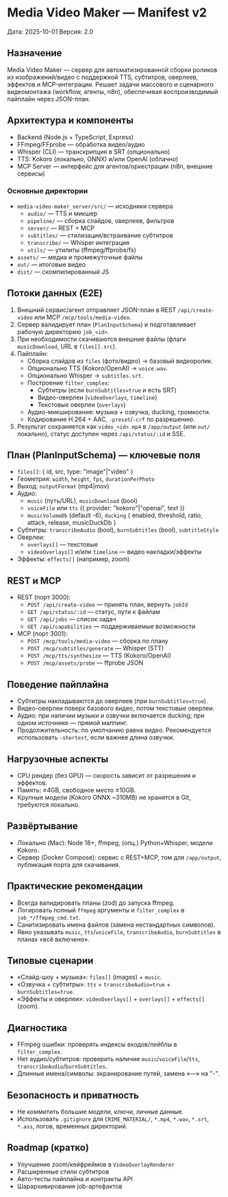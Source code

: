 # Media Video Maker — Manifest v2

Дата: 2025-10-01
Версия: 2.0

## Назначение
Media Video Maker — сервер для автоматизированной сборки роликов из изображений/видео с поддержкой TTS, субтитров, оверлеев, эффектов и MCP-интеграции. Решает задачи массового и сценарного видеомонтажа (workflow, агенты, n8n), обеспечивая воспроизводимый пайплайн через JSON-план.

## Архитектура и компоненты
- Backend (Node.js + TypeScript, Express)
- FFmpeg/FFprobe — обработка видео/аудио
- Whisper (CLI) — транскрипция в SRT (опционально)
- TTS: Kokoro (локально, ONNX) и/или OpenAI (облачно)
- MCP Server — интерфейс для агентов/оркестрации (n8n, внешние сервисы)

### Основные директории
- `media-video-maker_server/src/` — исходники сервера
  - `audio/` — TTS и микшер
  - `pipeline/` — сборка слайдов, оверлеев, фильтров
  - `server/` — REST + MCP
  - `subtitles/` — стилизация/встраивание субтитров
  - `transcribe/` — Whisper интеграция
  - `utils/` — утилиты (ffmpeg/ffprobe/fs)
- `assets/` — медиа и промежуточные файлы
- `out/` — итоговые видео
- `dist/` — скомпилированный JS

## Потоки данных (E2E)
1) Внешний сервис/агент отправляет JSON-план в REST `/api/create-video` или MCP `/mcp/tools/media-video`.
2) Сервер валидирует план (`PlanInputSchema`) и подготавливает рабочую директорию `job_<id>`.
3) При необходимости скачиваются внешние файлы (флаги `musicDownload`, URL в `files[].src`).
4) Пайплайн:
   - Сборка слайдов из `files` (фото/видео) → базовый видеоролик.
   - Опционально TTS (Kokoro/OpenAI) → `voice.wav`.
   - Опционально Whisper → `subtitles.srt`.
   - Построение `filter_complex`:
     - Субтитры (если `burnSubtitles=true` и есть SRT)
     - Видео-оверлеи (`videoOverlays`, `timeline`)
     - Текстовые оверлеи (`overlays`)
   - Аудио-микширование: музыка + озвучка, ducking, громкости.
   - Кодирование H.264 + AAC, `-preset`/`-crf` по разрешению.
5) Результат сохраняется как `video_<id>.mp4` в `/app/output` (или `out/` локально), статус доступен через `/api/status/:id` и SSE.

## План (PlanInputSchema) — ключевые поля
- `files[]`: { id, src, type: "image"|"video" }
- Геометрия: `width`, `height`, `fps`, `durationPerPhoto`
- Выход: `outputFormat` (mp4|mov)
- Аудио:
  - `music` (путь/URL), `musicDownload` (bool)
  - `voiceFile` или `tts` ({ provider: "kokoro"|"openai", text })
  - `musicVolumeDb` (default -6), `ducking` { enabled, threshold, ratio, attack, release, musicDuckDb }
- Субтитры: `transcribeAudio` (bool), `burnSubtitles` (bool), `subtitleStyle`
- Оверлеи:
  - `overlays[]` — текстовые
  - `videoOverlays[]` и/или `timeline` — видео накладки/эффекты
- Эффекты: `effects[]` (например, zoom)

## REST и MCP
- REST (порт 3000):
  - `POST /api/create-video` — принять план, вернуть `jobId`
  - `GET /api/status/:id` — статус, пути к файлам
  - `GET /api/jobs` — список задач
  - `GET /api/capabilities` — поддерживаемые возможности
- MCP (порт 3001):
  - `POST /mcp/tools/media-video` — сборка по плану
  - `POST /mcp/subtitles/generate` — Whisper (STT)
  - `POST /mcp/tts/synthesize` — TTS (Kokoro/OpenAI)
  - `POST /mcp/assets/probe` — ffprobe JSON

## Поведение пайплайна
- Субтитры накладываются до оверлеев (при `burnSubtitles=true`).
- Видео-оверлеи поверх базового видео, потом текстовые оверлеи.
- Аудио: при наличии музыки и озвучки включается ducking; при одном источнике — прямой маппинг.
- Продолжительность: по умолчанию равна видео. Рекомендуется использовать `-shortest`, если важнее длина озвучки.

## Нагрузочные аспекты
- CPU рендер (без GPU) — скорость зависит от разрешения и эффектов.
- Память: ≥4GB, свободное место ≥10GB.
- Крупные модели (Kokoro ONNX ~310MB) не хранятся в Git, требуются локально.

## Развёртывание
- Локально (Mac): Node 18+, ffmpeg, (опц.) Python+Whisper, модели Kokoro.
- Сервер (Docker Compose): сервис с REST+MCP, том для `/app/output`, публикация порта для скачивания.

## Практические рекомендации
- Всегда валидировать планы (zod) до запуска ffmpeg.
- Логировать полный `ffmpeg` аргументы и `filter_complex` в `job_*/ffmpeg_cmd.txt`.
- Санитизировать имена файлов (замена нестандартных символов).
- Явно указывать `music`, `tts`/`voiceFile`, `transcribeAudio`, `burnSubtitles` в планах «всё включено».

## Типовые сценарии
- «Слайд-шоу + музыка»: `files[]` (images) + `music`.
- «Озвучка + субтитры»: `tts` + `transcribeAudio=true` + `burnSubtitles=true`.
- «Эффекты и оверлеи»: `videoOverlays[]` + `overlays[]` + `effects[]` (zoom).

## Диагностика
- FFmpeg ошибки: проверять индексы входов/лейблы в `filter_complex`.
- Нет аудио/субтитров: проверить наличие `music`/`voiceFile`/`tts`, `transcribeAudio`/`burnSubtitles`.
- Длинные имена/символы: экранирование путей, замена «—» на "-".

## Безопасность и приватность
- Не коммитить большие модели, ключи, личные данные.
- Использовать `.gitignore` для `CRIME_MATERIAL/`, `*.mp4`, `*.wav`, `*.srt`, `*.ass`, логов, временных директорий.

## Roadmap (кратко)
- Улучшение zoom/кейфреймов в `VideoOverlayRenderer`
- Расширенные стили субтитров
- Авто-тесты пайплайна и контракты API
- Шарархивирование job-артефактов
